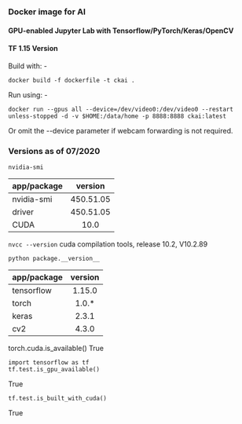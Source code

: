 ### Docker image for AI

#### GPU-enabled Jupyter Lab with Tensorflow/PyTorch/Keras/OpenCV
#### TF 1.15 Version

Build with: -

```
docker build -f dockerfile -t ckai .
```

Run using: -

```
docker run --gpus all --device=/dev/video0:/dev/video0 --restart unless-stopped -d -v $HOME:/data/home -p 8888:8888 ckai:latest
```

Or omit the --device parameter if webcam forwarding is not required.

### Versions as of 07/2020
`nvidia-smi`

| app/package | version    |
| ----------- |:----------:|
| nvidia-smi  | 450.51.05  |
| driver      | 450.51.05  |
| CUDA        | 10.0       |

`nvcc --version`
cuda compilation tools, release 10.2, V10.2.89

`python package.__version__`

| app/package | version |
| ----------- |:-------:|
| tensorflow  | 1.15.0   |
| torch       | 1.0.*   |
| keras       | 2.3.1   |
| cv2         | 4.3.0   |

torch.cuda.is_available() True
```
import tensorflow as tf
tf.test.is_gpu_available()
```
True

```
tf.test.is_built_with_cuda()
```
True

